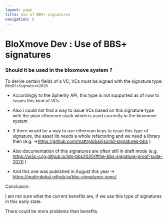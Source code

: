 ```yaml
---
layout: page
title: Use of BBS+ signatures
navigation: 6
---
```



# BloXmove Dev : Use of BBS+ signatures
### Should it be used in the bloxmove system ?

To derive certain fields of a VC, VCs must be signed with the signature type: ```BbsBlsSignature2020```


- Accordingly to the Spherity API, this type is not supported as of now to issues this kind of VCs

- Also i could not find a way to issue VCs based on this signature type with the plain ethereum stack which is used currently in the bloxmove system

- If there would be a way to use ethereum keys to issue this type of signature, the asset lib needs a whole refactoring and we need a library then (e.g. →<https://github.com/mattrglobal/jsonld-signatures-bbs> )

- Also documentation of this signatures are often still in draft mode (e.g. <https://w3c-ccg.github.io/ldp-bbs2020/#the-bbs-signature-proof-suite-2020> )

- And this one was published in August this year → <https://mattrglobal.github.io/bbs-signatures-spec/>


Conclusion:

I am not sure what the current benefits are, if we use this type of signatures in this early state.

There could be more problems than benefits.
